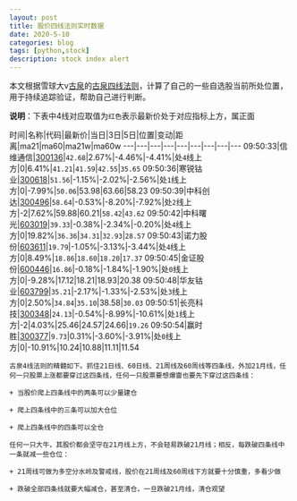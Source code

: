 ```yaml
---
layout: post
title: 股价四线法则实时数据
date: 2020-5-10
categories: blog
tags: [python,stock]
description: stock index alert
---
```



本文根据雪球大v[古泉](https://xueqiu.com/u/7148646888)的[古泉四线法则](https://xueqiu.com/7148646888/130498192)，计算了自己的一些自选股当前所处位置，用于持续追踪验证，帮助自己进行判断。

**说明**：下表中4线对应取值为`红色`表示最新价处于对应指标上方，属正面

时间|名称|代码|最新价|当日|3日|5日|位置|变动|距离|ma21|ma60|ma21w|ma60w
---|---|---|---|---|---|---|---|---
09:50:33|信维通信|[300136](https://xueqiu.com/S/SZ300136)|`42.68`|2.67%|-4.46%|-4.41%|处`4`线上方|0|6.41%|`41.21`|`41.59`|`42.55`|`35.65`
09:50:36|寒锐钴业|[300618](https://xueqiu.com/S/SZ300618)|`51.56`|-1.15%|-2.02%|-2.56%|处`1`线上方|0|-7.99%|`50.06`|53.98|63.66|58.23
09:50:39|中科创达|[300496](https://xueqiu.com/S/SZ300496)|`58.64`|-0.53%|-8.20%|-7.92%|处`2`线上方|-2|7.62%|59.88|60.21|`58.42`|`43.62`
09:50:42|中科曙光|[603019](https://xueqiu.com/S/SH603019)|`39.33`|-0.38%|-2.34%|-0.20%|处`4`线上方|0|19.82%|`36.36`|`34.31`|`32.93`|`28.57`
09:50:43|诺力股份|[603611](https://xueqiu.com/S/SH603611)|`19.79`|-1.05%|-3.13%|-3.44%|处`4`线上方|0|8.49%|`18.86`|`18.60`|`18.20`|`17.37`
09:50:45|金证股份|[600446](https://xueqiu.com/S/SH600446)|`16.86`|-0.18%|-1.84%|-1.90%|处`0`线上方|0|-9.28%|17.12|18.21|18.93|20.38
09:50:48|华友钴业|[603799](https://xueqiu.com/S/SH603799)|`35.21`|-2.17%|-1.33%|-2.53%|处`3`线上方|0|2.50%|`34.84`|`35.10`|38.58|`30.03`
09:50:51|长亮科技|[300348](https://xueqiu.com/S/SZ300348)|`24.13`|-0.54%|-8.99%|-10.61%|处`1`线上方|-2|4.03%|25.46|24.57|24.66|`19.26`
09:50:54|赢时胜|[300377](https://xueqiu.com/S/SZ300377)|`9.73`|0.31%|-3.60%|-3.91%|处`0`线上方|0|-10.91%|10.24|10.88|11.11|11.54

```
古泉4线法则的精髓如下。抓住21日线、60日线、21周线及60周线等四条线，外加21月线，任何一只股票上涨都要穿过这四条线，任何一只股票要想爆雷也要先下穿过这四条线：

+ 当股价爬上四条线中的两条可以少量建仓

+ 爬上四条线中的三条可以加大仓位

+ 爬上四条线中的四条可以全仓

任何一只大牛，其股价都会坚守在21月线上方，不会轻易跌破21月线；相反，每跌破四条线中一条就减一些仓位：

+ 21周线可做为多空分水岭及警戒线，股价在21周线及60周线下方就要十分慎重，多看少做

+ 跌破全部四条线就要大幅减仓，甚至清仓，一旦跌破21月线，清仓观望
```